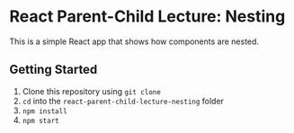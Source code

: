 # React Parent-Child Lecture: Nesting

This is a simple React app that shows how components are nested.

## Getting Started

1. Clone this repository using `git clone`
2. `cd` into the `react-parent-child-lecture-nesting` folder
3. `npm install`
4. `npm start`
